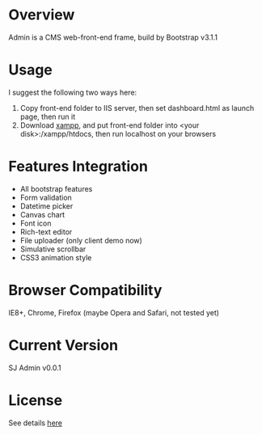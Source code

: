 # Overview #

Admin is a CMS web-front-end frame, build by Bootstrap v3.1.1

# Usage #

I suggest the following two ways here:

1. Copy front-end folder to IIS server, then set dashboard.html as launch page, then run it
2. Download [xampp](https://www.apachefriends.org/index.html), and put front-end folder into &lt;your disk&gt;:/xampp/htdocs, then run localhost on your browsers

# Features Integration #

* All bootstrap features
* Form validation
* Datetime picker
* Canvas chart
* Font icon
* Rich-text editor
* File uploader (only client demo now)
* Simulative scrollbar
* CSS3 animation style

# Browser Compatibility #

IE8+, Chrome, Firefox (maybe Opera and Safari, not tested yet)

# Current Version #

SJ Admin v0.0.1

# License #

See details [here](https://github.com/JSoon/Admin/blob/master/LICENSE)
